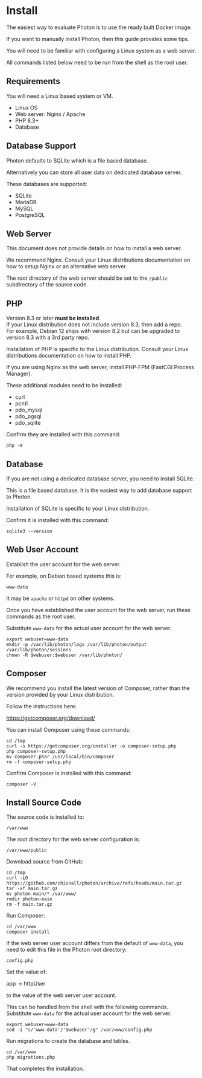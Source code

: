 # Install

The easiest way to evaluate Photon is to use the ready built Docker image.

If you want to manually install Photon, then this guide provides some tips.

You will need to be familiar with configuring a Linux system as a web server.

All commands listed below need to be run from the shell as the root user.


## Requirements

You will need a Linux based system or VM.

* Linux OS
* Web server: Nginx / Apache
* PHP 8.3+
* Database


## Database Support

Photon defaults to SQLite which is a file based database.

Alternatively you can store all user data on dedicated database server.

These databases are supported:

* SQLite
* MariaDB
* MySQL
* PostgreSQL


## Web Server

This document does not provide details on how to install a web server.

We recommend Nginx. Consult your Linux distributions documentation on how to setup Nginx or an alternative web server.

The root directory of the web server should be set to the `/public` subdirectory of the source code.


## PHP

Version 8.3 or later **must be installed**.  
If your Linux distribution does not include version 8.3, then add a repo.  
For example, Debian 12 ships with version 8.2 but can be upgraded to version 8.3 with a 3rd party repo.

Installation of PHP is specific to the Linux distribution. Consult your Linux distributions documentation on how to install PHP.

If you are using Nginx as the web server, install PHP-FPM (FastCGI Process Manager).

These additional modules need to be installed:

* curl
* pcntl
* pdo_mysql
* pdo_pgsql
* pdo_sqlite

Confirm they are installed with this command:

```
php -m
```


## Database

If you are not using a dedicated database server, you need to install SQLite.

This is a file based database. It is the easiest way to add database support to Photon.

Installation of SQLite is specific to your Linux distribution.

Confirm it is installed with this command:

```
sqlite3 --version
```


## Web User Account

Establish the user account for the web server.

For example, on Debian based systems this is:

`www-data`

It may be `apache` or `httpd` on other systems.

Once you have established the user account for the web server, run these commands as the root user.

Substitute `www-data` for the actual user account for the web server.

```
export webuser=www-data  
mkdir -p /var/lib/photon/logs /var/lib/photon/output /var/lib/photon/sessions  
chown -R $webuser:$webuser /var/lib/photon/
```



## Composer

We recommend you install the latest version of Composer, rather than the version provided by your Linux distribution.

Follow the instructions here:

<https://getcomposer.org/download/>

You can install Composer using these commands:

```
cd /tmp
curl -s https://getcomposer.org/installer -o composer-setup.php
php composer-setup.php
mv composer.phar /usr/local/bin/composer
rm -f composer-setup.php
```

Confirm Composer is installed with this command:

```
composer -V
```


## Install Source Code

The source code is installed to:

`/var/www`

The root directory for the web server configuration is:

`/var/www/public`

Download source from GitHub:

```
cd /tmp
curl -LO https://github.com/chisnall/photon/archive/refs/heads/main.tar.gz
tar -xf main.tar.gz
mv photon-main/* /var/www/
rmdir photon-main
rm -f main.tar.gz
```

Run Composer:

```
cd /var/www
composer install
```

If the web server user account differs from the default of `www-data`, you need to edit this file in the Photon root directory:

`config.php`

Set the value of:

app -> httpUser

to the value of the web server user account.

This can be handled from the shell with the following commands.  
Substitute `www-data` for the actual user account for the web server.

```
export webuser=www-data
sed -i "s/'www-data'/'$webuser'/g" /var/www/config.php
```

Run migrations to create the database and tables.

```
cd /var/www
php migrations.php
```

That completes the installation.
